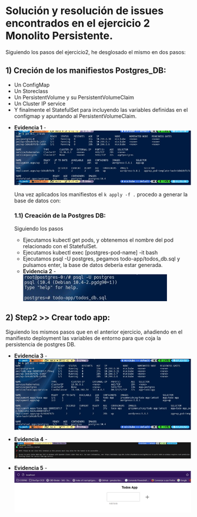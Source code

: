 # Solución y resolución de issues encontrados en el ejercicio 2 Monolito Persistente.

Siguiendo los pasos del ejercicio2, he desglosado el mismo en dos pasos:

## 1) Creción de los manifiestos Postgres_DB:

   * Un ConfigMap
   * Un Storeclass
   * Un PersistentVolume y su PersistentVolumeClaim
   * Un Cluster IP service
   * Y finalmente el StatefulSet para incluyendo las variables definidas en el configmap y apuntando al PersistentVolumeClaim.

- **Evidencia 1** - ![Figura 1](../monolito/Assets/mono2_StatefulSet.jpg)

   Una vez aplicados los manifiestos el ` k apply -f . ` procedo a generar la base de datos con:

   ### 1.1) Creación de la Postgres DB:
   Siguiendo los pasos

   * Ejecutamos kubectl get pods, y obtenemos el nombre del pod relacionado con el 
      StatefulSet.
   * Ejecutamos kubectl exec [postgres-pod-name] -it bash 
   * Ejecutamos psql -U postgres, pegamos todo-app/todos_db.sql y pulsamos enter, la 
      base de datos debería estar generada.

   - **Evidencia 2** - ![Figura 2](../monolito//Assets/mono2_postgres-db.jpg)

## 2) Step2 >> Crear todo app:

Siguiendo los mismos pasos que en el anterior ejercicio, añadiendo en el manifiesto deployment las variables de entorno para que coja la persistencia de postgres DB.

- **Evidencia 3** - ![Figura 3](../monolito//Assets/mono2_todo-app_all_running.jpg)

- **Evidencia 4** - ![Figura 4](../monolito//Assets/mono2_todo-app_stating_tunnel.jpg)

- **Evidencia 5** - ![Figura 5](../monolito//Assets/mono2_localhost_running.jpg)